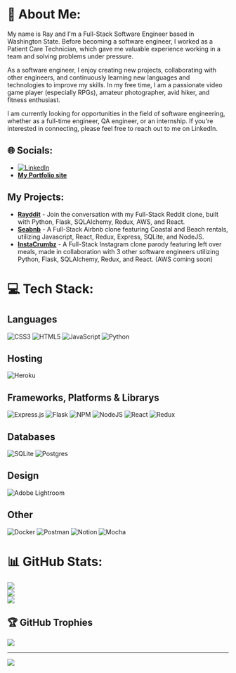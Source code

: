 # 💫 About Me:
 My name is Ray and I'm a Full-Stack Software Engineer based in Washington State. Before becoming a software engineer, I worked as a Patient Care Technician, which gave me valuable experience working in a team and solving problems under pressure.

As a software engineer, I enjoy creating new projects, collaborating with other engineers, and continuously learning new languages and technologies to improve my skills. In my free time, I am a passionate video game player (especially RPGs), amateur photographer, avid hiker, and fitness enthusiast.

I am currently looking for opportunities in the field of software engineering, whether as a full-time engineer, QA engineer, or an internship. If you're interested in connecting, please feel free to reach out to me on LinkedIn.



## 🌐 Socials:
* [![LinkedIn](https://img.shields.io/badge/LinkedIn-%230077B5.svg?logo=linkedin&logoColor=white)](https://www.linkedin.com/in/ray-charles-henry/) 
* [__My Portfolio site__](https://rayc206.github.io/)

## My Projects:
 * [__Rayddit__](https://rddit.herokuapp.com/) -  Join the conversation with my Full-Stack Reddit clone, built with Python, Flask, SQLAlchemy, Redux, AWS, and React. 
 * [__Seabnb__](https://ray-airbnb-clone.herokuapp.com/) - A Full-Stack Airbnb clone featuring Coastal and Beach rentals,  utilizing Javascript, React, Redux, Express, SQLite, and NodeJS.
 * [__InstaCrumbz__](https://instacrumbz.herokuapp.com/) - A Full-Stack Instagram clone parody featuring left over meals, made in collaboration with 3 other software engineers utilizing Python, Flask, SQLAlchemy, Redux, and React. (AWS coming soon)
# 💻 Tech Stack:
## Languages
![CSS3](https://img.shields.io/badge/css3-%231572B6.svg?style=for-the-badge&logo=css3&logoColor=white) ![HTML5](https://img.shields.io/badge/html5-%23E34F26.svg?style=for-the-badge&logo=html5&logoColor=white) ![JavaScript](https://img.shields.io/badge/javascript-%23323330.svg?style=for-the-badge&logo=javascript&logoColor=%23F7DF1E) ![Python](https://img.shields.io/badge/python-3670A0?style=for-the-badge&logo=python&logoColor=ffdd54)
## Hosting
![Heroku](https://img.shields.io/badge/heroku-%23430098.svg?style=for-the-badge&logo=heroku&logoColor=white)
## Frameworks, Platforms & Librarys
![Express.js](https://img.shields.io/badge/express.js-%23404d59.svg?style=for-the-badge&logo=express&logoColor=%2361DAFB) ![Flask](https://img.shields.io/badge/flask-%23000.svg?style=for-the-badge&logo=flask&logoColor=white) ![NPM](https://img.shields.io/badge/NPM-%23000000.svg?style=for-the-badge&logo=npm&logoColor=white) ![NodeJS](https://img.shields.io/badge/node.js-6DA55F?style=for-the-badge&logo=node.js&logoColor=white) ![React](https://img.shields.io/badge/react-%2320232a.svg?style=for-the-badge&logo=react&logoColor=%2361DAFB) ![Redux](https://img.shields.io/badge/redux-%23593d88.svg?style=for-the-badge&logo=redux&logoColor=white)
## Databases
![SQLite](https://img.shields.io/badge/sqlite-%2307405e.svg?style=for-the-badge&logo=sqlite&logoColor=white) ![Postgres](https://img.shields.io/badge/postgres-%23316192.svg?style=for-the-badge&logo=postgresql&logoColor=white)
## Design
![Adobe Lightroom](https://img.shields.io/badge/Adobe%20Lightroom-31A8FF.svg?style=for-the-badge&logo=Adobe%20Lightroom&logoColor=white)
## Other
![Docker](https://img.shields.io/badge/docker-%230db7ed.svg?style=for-the-badge&logo=docker&logoColor=white) ![Postman](https://img.shields.io/badge/Postman-FF6C37?style=for-the-badge&logo=postman&logoColor=white) ![Notion](https://img.shields.io/badge/Notion-%23000000.svg?style=for-the-badge&logo=notion&logoColor=white) ![Mocha](https://img.shields.io/badge/-mocha-%238D6748?style=for-the-badge&logo=mocha&logoColor=white) <a href='https://developers.google.com/maps' target="_blank"><img alt='' src='https://img.shields.io/badge/Google_Maps API-100000?style=for-the-badge&logo=&logoColor=FFFFFF&labelColor=34A853&color=34A853'/></a>
# 📊 GitHub Stats:
![](https://github-readme-stats.vercel.app/api?username=Rayc206&theme=tokyonight&hide_border=false&include_all_commits=false&count_private=false)<br/>
![](https://github-readme-streak-stats.herokuapp.com/?user=Rayc206&theme=tokyonight&hide_border=false)<br/>
![](https://github-readme-stats.vercel.app/api/top-langs/?username=Rayc206&theme=tokyonight&hide_border=false&include_all_commits=false&count_private=false&layout=compact)

## 🏆 GitHub Trophies
![](https://github-profile-trophy.vercel.app/?username=Rayc206&theme=darkhub&no-frame=false&no-bg=false&margin-w=4)

---
[![](https://visitcount.itsvg.in/api?id=Rayc206&icon=2&color=0)](https://visitcount.itsvg.in)

